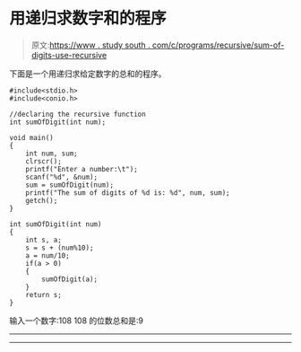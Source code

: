 # 用递归求数字和的程序

> 原文:[https://www . study south . com/c/programs/recursive/sum-of-digits-use-recursive](https://www.studytonight.com/c/programs/recursion/sum-of-digits-using-recursion)

下面是一个用递归求给定数字的总和的程序。

```
#include<stdio.h>
#include<conio.h>

//declaring the recursive function
int sumOfDigit(int num);

void main()
{
    int num, sum;
    clrscr();
    printf("Enter a number:\t");
    scanf("%d", &num);
    sum = sumOfDigit(num);
    printf("The sum of digits of %d is: %d", num, sum);
    getch();
}

int sumOfDigit(int num)
{
    int s, a;
    s = s + (num%10);
    a = num/10;
    if(a > 0)
    {
        sumOfDigit(a);
    }
    return s;
}
```

输入一个数字:108 108 的位数总和是:9

* * *

* * *